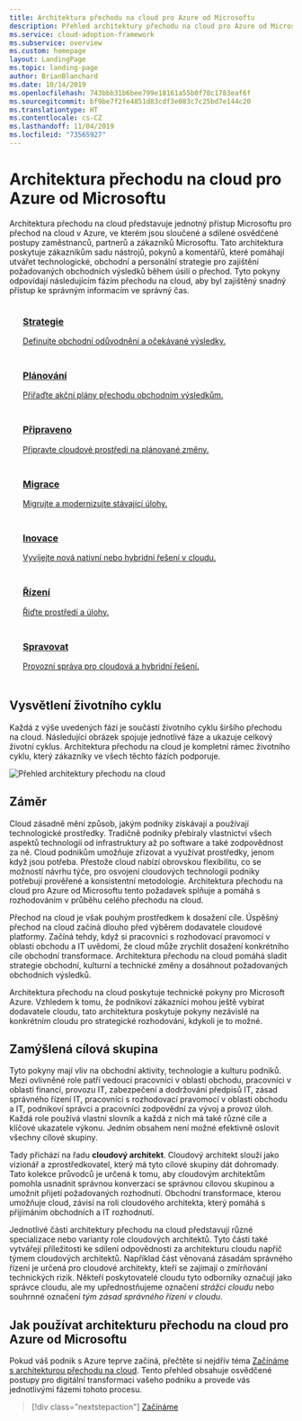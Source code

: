 ```yaml
---
title: Architektura přechodu na cloud pro Azure od Microsoftu
description: Přehled architektury přechodu na cloud pro Azure od Microsoftu
ms.service: cloud-adoption-framework
ms.subservice: overview
ms.custom: homepage
layout: LandingPage
ms.topic: landing-page
author: BrianBlanchard
ms.date: 10/14/2019
ms.openlocfilehash: 743bbb31b6bee799e18161a55b0f70c1783eaf6f
ms.sourcegitcommit: bf9be7f2fe4851d83cdf3e083c7c25bd7e144c20
ms.translationtype: HT
ms.contentlocale: cs-CZ
ms.lasthandoff: 11/04/2019
ms.locfileid: "73565927"
---
```

# <a name="microsoft-cloud-adoption-framework-for-azure"></a>Architektura přechodu na cloud pro Azure od Microsoftu

Architektura přechodu na cloud představuje jednotný přístup Microsoftu pro přechod na cloud v Azure, ve kterém jsou sloučené a sdílené osvědčené postupy zaměstnanců, partnerů a zákazníků Microsoftu. Tato architektura poskytuje zákazníkům sadu nástrojů, pokynů a komentářů, které pomáhají utvářet technologické, obchodní a personální strategie pro zajištění požadovaných obchodních výsledků během úsilí o přechod. Tyto pokyny odpovídají následujícím fázím přechodu na cloud, aby byl zajištěný snadný přístup ke správným informacím ve správný čas.

<!-- markdownlint-disable MD033 -->

<ul class="panelContent cardsF">
    <li style="display: flex; flex-direction: column;">
        <a href="./strategy/index.md">
            <div class="cardSize">
                <div class="cardPadding" style="padding-bottom:10px;">
                    <div class="card" style="padding-bottom:10px;">
                        <div class="cardImageOuter">
                            <div class="cardImage">
                                <img alt="" src="./_images/caf-strategy.png" data-linktype="external">
                            </div>
                        </div>
                        <div class="cardText" style="padding-left:0px;">
                            <h3>Strategie</h3>
Definujte obchodní odůvodnění a očekávané výsledky.
                        </div>
                    </div>
                </div>
            </div>
        </a>
    </li>
    <li style="display: flex; flex-direction: column;">
        <a href="./plan/index.md">
            <div class="cardSize">
                <div class="cardPadding" style="padding-bottom:10px;">
                    <div class="card" style="padding-bottom:10px;">
                        <div class="cardImageOuter">
                            <div class="cardImage">
                                <img alt="" src="./_images/caf-plan.png" data-linktype="external">
                            </div>
                        </div>
                        <div class="cardText" style="padding-left:0px;">
                            <h3>Plánování</h3>
Přiřaďte akční plány přechodu obchodním výsledkům.
                        </div>
                    </div>
                </div>
            </div>
        </a>
    </li>
    <li style="display: flex; flex-direction: column;">
        <a href="./ready/index.md">
            <div class="cardSize">
                <div class="cardPadding" style="padding-bottom:10px;">
                    <div class="card" style="padding-bottom:10px;">
                        <div class="cardImageOuter">
                            <div class="cardImage">
                                <img alt="" src="./_images/caf-ready.png" data-linktype="external">
                            </div>
                        </div>
                        <div class="cardText" style="padding-left:0px;">
                            <h3>Připraveno</h3>
Připravte cloudové prostředí na plánované změny.
                        </div>
                    </div>
                </div>
            </div>
        </a>
    </li>
    <li style="display: flex; flex-direction: column;">
        <a href="./migrate/index.md">
            <div class="cardSize">
                <div class="cardPadding" style="padding-bottom:10px;">
                    <div class="card" style="padding-bottom:10px;">
                        <div class="cardImageOuter">
                            <div class="cardImage">
                                <img alt="" src="./_images/caf-migrate.png" data-linktype="external">
                            </div>
                        </div>
                        <div class="cardText" style="padding-left:0px;">
                            <h3>Migrace</h3>
Migrujte a modernizujte stávající úlohy.
                        </div>
                    </div>
                </div>
            </div>
        </a>
    </li>
    <li style="display: flex; flex-direction: column;">
        <a href="./innovate/index.md">
            <div class="cardSize">
                <div class="cardPadding" style="padding-bottom:10px;">
                    <div class="card" style="padding-bottom:10px;">
                        <div class="cardImageOuter">
                            <div class="cardImage">
                                <img alt="" src="./_images/caf-adopt.png" data-linktype="external">
                            </div>
                        </div>
                        <div class="cardText" style="padding-left:0px;">
                            <h3>Inovace</h3>
Vyvíjejte nová nativní nebo hybridní řešení v cloudu.
                        </div>
                    </div>
                </div>
            </div>
        </a>
    </li>
    <li style="display: flex; flex-direction: column;">
        <a href="./govern/index.md">
            <div class="cardSize">
                <div class="cardPadding" style="padding-bottom:10px;">
                    <div class="card" style="padding-bottom:10px;">
                        <div class="cardImageOuter">
                            <div class="cardImage">
                                <img alt="" src="./_images/caf-govern.png" data-linktype="external">
                            </div>
                        </div>
                        <div class="cardText" style="padding-left:0px;">
                            <h3>Řízení</h3>
Řiďte prostředí a úlohy.
                        </div>
                    </div>
                </div>
            </div>
        </a>
    </li>
    <li style="display: flex; flex-direction: column;">
        <a href="./manage/index.md">
            <div class="cardSize">
                <div class="cardPadding" style="padding-bottom:10px;">
                    <div class="card" style="padding-bottom:10px;">
                        <div class="cardImageOuter">
                            <div class="cardImage">
                                <img alt="" src="./_images/caf-manage.png" data-linktype="external">
                            </div>
                        </div>
                        <div class="cardText" style="padding-left:0px;">
                            <h3>Spravovat</h3>
Provozní správa pro cloudová a hybridní řešení.
                        </div>
                    </div>
                </div>
            </div>
        </a>
    </li>
</ul>

## <a name="understand-the-lifecycle"></a>Vysvětlení životního cyklu

Každá z výše uvedených fází je součástí životního cyklu širšího přechodu na cloud. Následující obrázek spojuje jednotlivé fáze a ukazuje celkový životní cyklus. Architektura přechodu na cloud je kompletní rámec životního cyklu, který zákazníky ve všech těchto fázích podporuje.

![Přehled architektury přechodu na cloud](./_images/caf-overview.png)

## <a name="intent"></a>Záměr

Cloud zásadně mění způsob, jakým podniky získávají a používají technologické prostředky. Tradičně podniky přebíraly vlastnictví všech aspektů technologií od infrastruktury až po software a také zodpovědnost za ně. Cloud podnikům umožňuje zřizovat a využívat prostředky, jenom když jsou potřeba. Přestože cloud nabízí obrovskou flexibilitu, co se možností návrhu týče, pro osvojení cloudových technologií podniky potřebují prověřené a konsistentní metodologie. Architektura přechodu na cloud pro Azure od Microsoftu tento požadavek splňuje a pomáhá s rozhodováním v průběhu celého přechodu na cloud.

Přechod na cloud je však pouhým prostředkem k dosažení cíle. Úspěšný přechod na cloud začíná dlouho před výběrem dodavatele cloudové platformy. Začíná tehdy, když si pracovníci s rozhodovací pravomocí v oblasti obchodu a IT uvědomí, že cloud může zrychlit dosažení konkrétního cíle obchodní transformace. Architektura přechodu na cloud pomáhá sladit strategie obchodní, kulturní a technické změny a dosáhnout požadovaných obchodních výsledků.

Architektura přechodu na cloud poskytuje technické pokyny pro Microsoft Azure. Vzhledem k tomu, že podnikoví zákazníci mohou ještě vybírat dodavatele cloudu, tato architektura poskytuje pokyny nezávislé na konkrétním cloudu pro strategické rozhodování, kdykoli je to možné.

## <a name="intended-audience"></a>Zamýšlená cílová skupina

Tyto pokyny mají vliv na obchodní aktivity, technologie a kulturu podniků. Mezi ovlivněné role patří vedoucí pracovníci v oblasti obchodu, pracovníci v oblasti financí, provozu IT, zabezpečení a dodržování předpisů IT, zásad správného řízení IT, pracovníci s rozhodovací pravomocí v oblasti obchodu a IT, podnikoví správci a pracovníci zodpovědní za vývoj a provoz úloh. Každá role používá vlastní slovník a každá z nich má také různé cíle a klíčové ukazatele výkonu. Jedním obsahem není možné efektivně oslovit všechny cílové skupiny.

Tady přichází na řadu **cloudový architekt**. Cloudový architekt slouží jako vizionář a zprostředkovatel, který má tyto cílové skupiny dát dohromady. Tato kolekce průvodců je určená k tomu, aby cloudovým architektům pomohla usnadnit správnou konverzaci se správnou cílovou skupinou a umožnit přijetí požadovaných rozhodnutí. Obchodní transformace, kterou umožňuje cloud, závisí na roli cloudového architekta, který pomáhá s přijímáním obchodních a IT rozhodnutí.

Jednotlivé části architektury přechodu na cloud představují různé specializace nebo varianty role cloudových architektů. Tyto části také vytvářejí příležitosti ke sdílení odpovědnosti za architekturu cloudu napříč týmem cloudových architektů. Například část věnovaná zásadám správného řízení je určená pro cloudové architekty, kteří se zajímají o zmírňování technických rizik. Někteří poskytovatelé cloudu tyto odborníky označují jako správce cloudu, ale my upřednostňujeme označení _strážci cloudu_ nebo souhrnné označení _tým zásad správného řízení v cloudu_.

## <a name="how-to-use-the-microsoft-cloud-adoption-framework-for-azure"></a>Jak používat architekturu přechodu na cloud pro Azure od Microsoftu

Pokud váš podnik s Azure teprve začíná, přečtěte si nejdřív téma [Začínáme s architekturou přechodu na cloud](./getting-started/migrate.md). Tento přehled obsahuje osvědčené postupy pro digitální transformaci vašeho podniku a provede vás jednotlivými fázemi tohoto procesu.

> [!div class="nextstepaction"]
> [Začínáme](./getting-started/migrate.md)
